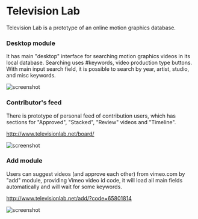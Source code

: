 # Television Lab

Television Lab is a prototype of an online motion graphics database.

### Desktop module
It has main "desktop" interface for searching motion graphics videos in its local database.
Searching uses #keywords, video production type buttons.
With main input search field, it is possible to search by year, artist, studio, and misc keywords.

![screenshot](http://www.televisionlab.net/_global/img/demo/desktop.jpg)

### Contributor's feed
There is prototype of personal feed of contribution users,
which has sections for "Approved", "Stacked", "Review" videos and "Timeline".

http://www.televisionlab.net/board/

![screenshot](http://www.televisionlab.net/_global/img/demo/board.jpg)

### Add module
Users can suggest videos (and approve each other) from vimeo.com by "add" module, providing Vimeo video id code,
it will load all main fields automatically and will wait for some keywords.

http://www.televisionlab.net/add/?code=65801814

![screenshot](http://www.televisionlab.net/_global/img/demo/add.jpg)


